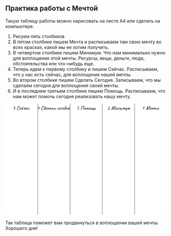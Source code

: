 ## Практика работы с Мечтой
Такую таблицу работы можно нарисовать на листе А4 или сделать на компьютере.

1. Рисуем пять столбиков
2. В пятом столбике пишем Мечта и расписываем там свою мечту во всех красках, какой мы ее хотим получить.
3. В четвертом столбике пишем Минимум. Что нам минимально нужно для воплощения этой мечты. Ресурсы, вещи, деньги, люди, обстоятельства или что-нибудь еще. 
4. Теперь идем к первому столбику и пишем Сейчас. Расписываем, что у нас есть сейчас, для воплощения нашей мечты.
5. Во втором столбике пишем Сделать Сегодня. Записываем, что мы сделаем сегодня для воплощения своей мечты.
6. И в последнем третьем столбике пишем Помощь. Расписываем, что нам может помочь сегодня реализовать нашу мечту.

![DreamWork slide](dreamwork.png)

Так таблица поможет вам продвинуться в воплощении вашей мечты. Хорошего дня!
